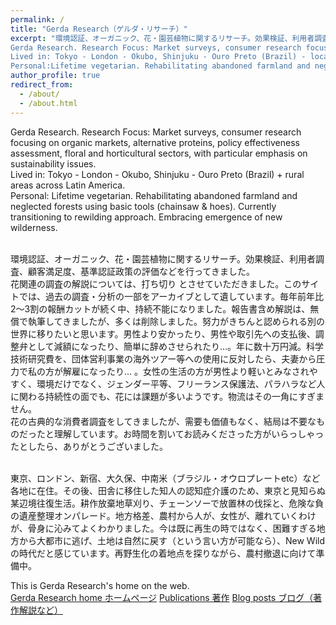 ```yaml
---
permalink: /
title: "Gerda Research（ゲルダ・リサーチ）"
excerpt: "環境認証、オーガニック、花・園芸植物に関するリサーチ。効果検証、利用者調査、顧客満足度、基準認証政策の評価などを行ってきました。過去の調査、著作やデータのアーカイブを、このサイトに遺しています。
Gerda Research. Research Focus: Market surveys, consumer research focusing on organic markets, alternative proteins, policy effectiveness assessment, floral and horticultural sectors, with particular emphasis on sustainability issues.
Lived in: Tokyo - London - Okubo, Shinjuku - Ouro Preto (Brazil) - local cities across Latin America - rural areas in Japan
Personal:Lifetime vegetarian. Rehabilitating abandoned farmland and neglected forests using basic tools (chainsaw & hoes). Currently transitioning to rewilding approach. Embracing emergence of new wilderness."
author_profile: true
redirect_from: 
  - /about/
  - /about.html
---
```


Gerda Research. Research Focus: Market surveys, consumer research focusing on organic markets, alternative proteins, policy effectiveness assessment, floral and horticultural sectors, with particular emphasis on sustainability issues.   
Lived in: Tokyo - London - Okubo, Shinjuku - Ouro Preto (Brazil) + rural areas across Latin America.  
Personal: Lifetime vegetarian. Rehabilitating abandoned farmland and neglected forests using basic tools (chainsaw & hoes). Currently transitioning to rewilding approach. Embracing emergence of new wilderness.  
<br>

環境認証、オーガニック、花・園芸植物に関するリサーチ。効果検証、利用者調査、顧客満足度、基準認証政策の評価などを行ってきました。  
花関連の調査の解説については、打ち切り とさせていただきました。このサイトでは、過去の調査・分析の一部をアーカイブとして遺しています。毎年前年比2～3割の報酬カットが続く中、持続不能になりました。報告書含め解説は、無償で執筆してきましたが、多くは削除しました。努力がきちんと認められる別の世界に移りたいと思います。男性より安かったり、男性や取引先への支払後、調整弁として減額になったり、簡単に辞めさせられたり...。年に数十万円減。科学技術研究費を、団体営利事業の海外ツアー等への使用に反対したら、夫妻から圧力で私の方が解雇になったり... 。女性の生活の方が男性より軽いとみなされやすく、環境だけでなく、ジェンダー平等、フリーランス保護法、パラハラなど人に関わる持続性の面でも、花には課題が多いようです。物流はその一角にすぎません。  
花の古典的な消費者調査をしてきましたが、需要も価値もなく、結局は不要なものだったと理解しています。お時間を割いてお読みくださった方がいらっしゃったとしたら、ありがとうございました。  
   
<br>
東京、ロンドン、新宿、大久保、中南米（ブラジル・オウロプレートetc）など各地に在住。その後、田舎に移住した知人の認知症介護のため、東京と見知らぬ某辺境往復生活。耕作放棄地草刈り、チェーンソーで放置林の伐採と、危険な負の遺産整理オンパレード。地方格差、農村から人が、女性が、離れていくわけが、骨身に沁みてよくわかりました。今は既に再生の時ではなく、困難すぎる地方から大都市に逃げ、土地は自然に戻す（という言い方が可能なら）、New Wild の時代だと感じています。再野生化の着地点を探りながら、農村撤退に向けて準備中。  
<br>

This is Gerda Research's home on the web.  
[Gerda Research home ホームページ](https://gerdaresearch.github.io)
[Publications 著作](https://gerdaresearch.github.io/publications)
[Blog posts ブログ（著作解説など）](https://gerdaresearch.github.io/year-archive)
